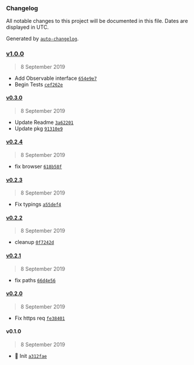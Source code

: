 ### Changelog

All notable changes to this project will be documented in this file. Dates are displayed in UTC.

Generated by [`auto-changelog`](https://github.com/CookPete/auto-changelog).

### [v1.0.0](https://github.com/nivrith/xeta/compare/v0.3.0...v1.0.0)

> 8 September 2019

- Add Observable interface [`654e9e7`](https://github.com/nivrith/xeta/commit/654e9e7ca080712c6a970ab3f34cbd2f9bba29fc)
- Begin Tests [`cef262e`](https://github.com/nivrith/xeta/commit/cef262eae288f53e6ed9e89658f8f40b55b34201)

#### [v0.3.0](https://github.com/nivrith/xeta/compare/v0.2.4...v0.3.0)

> 8 September 2019

- Update Readme [`3a62201`](https://github.com/nivrith/xeta/commit/3a62201c21a2b1b89a4cfa6f7fc4feba64f93ae2)
- Update pkg [`91310e9`](https://github.com/nivrith/xeta/commit/91310e9f48f5cabc1d0d653c2274f10e4f1fbac8)

#### [v0.2.4](https://github.com/nivrith/xeta/compare/v0.2.3...v0.2.4)

> 8 September 2019

- fix browser [`618b58f`](https://github.com/nivrith/xeta/commit/618b58f38d5c0bc719e4c2667a0ee6bdc6c9e4a8)

#### [v0.2.3](https://github.com/nivrith/xeta/compare/v0.2.2...v0.2.3)

> 8 September 2019

- Fix typings [`a55def4`](https://github.com/nivrith/xeta/commit/a55def4464b2e5bb7937d960875f29771e271699)

#### [v0.2.2](https://github.com/nivrith/xeta/compare/v0.2.1...v0.2.2)

> 8 September 2019

- cleanup [`0f7242d`](https://github.com/nivrith/xeta/commit/0f7242d49f51bff20d5bbda703f449b92f0d9af9)

#### [v0.2.1](https://github.com/nivrith/xeta/compare/v0.2.0...v0.2.1)

> 8 September 2019

- fix paths [`66d4e56`](https://github.com/nivrith/xeta/commit/66d4e56cd3a2dfc55333b846d6e5824cff1cb7b6)

#### [v0.2.0](https://github.com/nivrith/xeta/compare/v0.1.0...v0.2.0)

> 8 September 2019

- Fix https req [`fe38401`](https://github.com/nivrith/xeta/commit/fe3840183415c70ce9923e10574cb70cc9ab8c83)

#### v0.1.0

> 8 September 2019

- :tada: Init [`a312fae`](https://github.com/nivrith/xeta/commit/a312fae7ada64fb8ea35b52807ea4f96f1a1c785)
